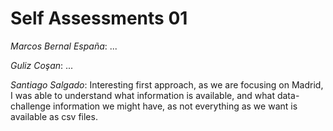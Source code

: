 # Self Assessments 01

*Marcos Bernal España*:
...

*Guliz Coşan*:
...

*Santiago Salgado*:
Interesting first approach, as we are focusing on Madrid, I was able to understand what information is available, and what data-challenge information we might have, as not everything as we want is available as csv files.
